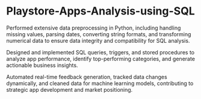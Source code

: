 # Playstore-Apps-Analysis-using-SQL
Performed extensive data preprocessing in Python, including handling missing values, parsing dates, converting string formats, and transforming numerical data to ensure data integrity and compatibility for SQL analysis.

Designed and implemented SQL queries, triggers, and stored procedures to analyze app performance, identify top-performing categories, and generate actionable business insights.

Automated real-time feedback generation, tracked data changes dynamically, and cleaned data for machine learning models, contributing to strategic app development and market positioning.
